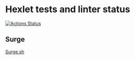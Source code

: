 # Hexlet tests and linter status #

[![Actions Status](https://github.com/Mikhail1332/layout-designer-project-58/workflows/hexlet-check/badge.svg)](https://github.com/Mikhail1332/layout-designer-project-58/actions)

## Surge ##

[Surge.sh](https://chusovitin-biases.surge.sh/)
